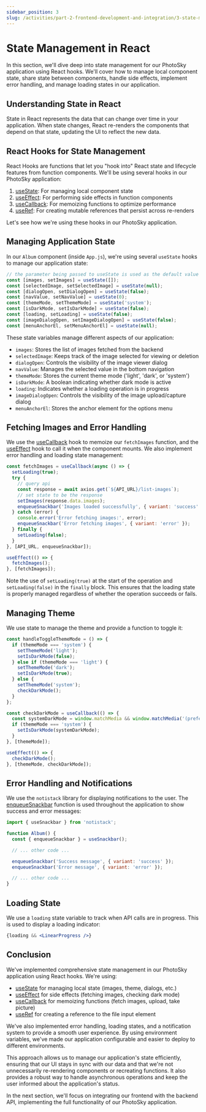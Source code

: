```yaml
---
sidebar_position: 3
slug: /activities/part-2-frontend-development-and-integration/3-state-management-in-react
---
```


# State Management in React

In this section, we'll dive deep into state management for our PhotoSky application using React hooks. We'll cover how to manage local component state, share state between components, handle side effects, implement error handling, and manage loading states in our application.

## Understanding State in React

State in React represents the data that can change over time in your application. When state changes, React re-renders the components that depend on that state, updating the UI to reflect the new data.

## React Hooks for State Management

React Hooks are functions that let you "hook into" React state and lifecycle features from function components. We'll be using several hooks in our PhotoSky application:

1. [useState](https://react.dev/reference/react/useState): For managing local component state
2. [useEffect](https://react.dev/reference/react/useEffect): For performing side effects in function components
3. [useCallback](https://react.dev/reference/react/useCallback): For memoizing functions to optimize performance
4. [useRef](https://react.dev/reference/react/useRef): For creating mutable references that persist across re-renders

Let's see how we're using these hooks in our PhotoSky application.

## Managing Application State

In our `Album` component (inside `App.js`), we're using several `useState` hooks to manage our application state:

```jsx
// the parameter being passed to useState is used as the default value
const [images, setImages] = useState([]);
const [selectedImage, setSelectedImage] = useState(null);
const [dialogOpen, setDialogOpen] = useState(false);
const [navValue, setNavValue] = useState(0);
const [themeMode, setThemeMode] = useState('system');
const [isDarkMode, setIsDarkMode] = useState(false);
const [loading, setLoading] = useState(false);
const [imageDialogOpen, setImageDialogOpen] = useState(false);
const [menuAnchorEl, setMenuAnchorEl] = useState(null);
```

These state variables manage different aspects of our application:

- `images`: Stores the list of images fetched from the backend
- `selectedImage`: Keeps track of the image selected for viewing or deletion
- `dialogOpen`: Controls the visibility of the image viewer dialog
- `navValue`: Manages the selected value in the bottom navigation
- `themeMode`: Stores the current theme mode ('light', 'dark', or 'system')
- `isDarkMode`: A boolean indicating whether dark mode is active
- `loading`: Indicates whether a loading operation is in progress
- `imageDialogOpen`: Controls the visibility of the image upload/capture dialog
- `menuAnchorEl`: Stores the anchor element for the options menu

## Fetching Images and Error Handling

We use the [useCallback](https://react.dev/reference/react/useCallback) hook to memoize our `fetchImages` function, and the [useEffect](https://react.dev/reference/react/useEffect) hook to call it when the component mounts. We also implement error handling and loading state management:

```jsx
const fetchImages = useCallback(async () => {
  setLoading(true);
  try {
    // query api
    const response = await axios.get(`${API_URL}/list-images`);
    // set state to be the response
    setImages(response.data.images);
    enqueueSnackbar('Images loaded successfully', { variant: 'success' });
  } catch (error) {
    console.error('Error fetching images:', error);
    enqueueSnackbar('Error fetching images', { variant: 'error' });
  } finally {
    setLoading(false);
  }
}, [API_URL, enqueueSnackbar]);

useEffect(() => {
  fetchImages();
}, [fetchImages]);
```

Note the use of `setLoading(true)` at the start of the operation and `setLoading(false)` in the `finally` block. This ensures that the loading state is properly managed regardless of whether the operation succeeds or fails.

## Managing Theme

We use state to manage the theme and provide a function to toggle it:

```jsx
const handleToggleThemeMode = () => {
  if (themeMode === 'system') {
    setThemeMode('light');
    setIsDarkMode(false);
  } else if (themeMode === 'light') {
    setThemeMode('dark');
    setIsDarkMode(true);
  } else {
    setThemeMode('system');
    checkDarkMode();
  }
};

const checkDarkMode = useCallback(() => {
  const systemDarkMode = window.matchMedia && window.matchMedia('(prefers-color-scheme: dark)').matches;
  if (themeMode === 'system') {
    setIsDarkMode(systemDarkMode);
  }
}, [themeMode]);

useEffect(() => {
  checkDarkMode();
}, [themeMode, checkDarkMode]);
```


## Error Handling and Notifications

We use the `notistack` library for displaying notifications to the user. The [enqueueSnackbar](https://notistack.com/api-reference#enqueuesnackbar-options) function is used throughout the application to show success and error messages:

```jsx
import { useSnackbar } from 'notistack';

function Album() {
  const { enqueueSnackbar } = useSnackbar();

  // ... other code ...

  enqueueSnackbar('Success message', { variant: 'success' });
  enqueueSnackbar('Error message', { variant: 'error' });

  // ... other code ...
}
```

## Loading State

We use a `loading` state variable to track when API calls are in progress. This is used to display a loading indicator:

```jsx
{loading && <LinearProgress />}
```

## Conclusion

We've implemented comprehensive state management in our PhotoSky application using React hooks. We're using:

- [useState](https://react.dev/reference/react/useState) for managing local state (images, theme, dialogs, etc.)
- [useEffect](https://react.dev/reference/react/useEffect) for side effects (fetching images, checking dark mode)
- [useCallback](https://react.dev/reference/react/useCallback) for memoizing functions (fetch images, upload, take picture)
- [useRef](https://react.dev/reference/react/useEffect) for creating a reference to the file input element

We've also implemented error handling, loading states, and a notification system to provide a smooth user experience. By using environment variables, we've made our application configurable and easier to deploy to different environments.

This approach allows us to manage our application's state efficiently, ensuring that our UI stays in sync with our data and that we're not unnecessarily re-rendering components or recreating functions. It also provides a robust way to handle asynchronous operations and keep the user informed about the application's status.

In the next section, we'll focus on integrating our frontend with the backend API, implementing the full functionality of our PhotoSky application.